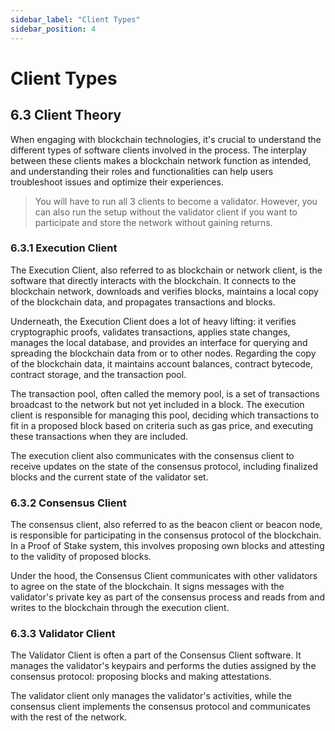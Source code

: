 ```yaml
---
sidebar_label: "Client Types"
sidebar_position: 4
---
```


# Client Types

## 6.3 Client Theory

When engaging with blockchain technologies, it's crucial to understand the different types of software clients involved in the process. The interplay between these clients makes a blockchain network function as intended, and understanding their roles and functionalities can help users troubleshoot issues and optimize their experiences.

> You will have to run all 3 clients to become a validator. However, you can also run the setup without the validator client if you want to participate and store the network without gaining returns.

### 6.3.1 Execution Client

The Execution Client, also referred to as blockchain or network client, is the software that directly interacts with the blockchain. It connects to the blockchain network, downloads and verifies blocks, maintains a local copy of the blockchain data, and propagates transactions and blocks.

Underneath, the Execution Client does a lot of heavy lifting: it verifies cryptographic proofs, validates transactions, applies state changes, manages the local database, and provides an interface for querying and spreading the blockchain data from or to other nodes. Regarding the copy of the blockchain data, it maintains account balances, contract bytecode, contract storage, and the transaction pool.

The transaction pool, often called the memory pool, is a set of transactions broadcast to the network but not yet included in a block. The execution client is responsible for managing this pool, deciding which transactions to fit in a proposed block based on criteria such as gas price, and executing these transactions when they are included.

The execution client also communicates with the consensus client to receive updates on the state of the consensus protocol, including finalized blocks and the current state of the validator set.

### 6.3.2 Consensus Client

The consensus client, also referred to as the beacon client or beacon node, is responsible for participating in the consensus protocol of the blockchain. In a Proof of Stake system, this involves proposing own blocks and attesting to the validity of proposed blocks.

Under the hood, the Consensus Client communicates with other validators to agree on the state of the blockchain. It signs messages with the validator's private key as part of the consensus process and reads from and writes to the blockchain through the execution client.

### 6.3.3 Validator Client

The Validator Client is often a part of the Consensus Client software. It manages the validator's keypairs and performs the duties assigned by the consensus protocol: proposing blocks and making attestations.

The validator client only manages the validator's activities, while the consensus client implements the consensus protocol and communicates with the rest of the network.
